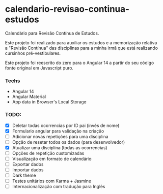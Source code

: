 # calendario-revisao-continua-estudos
Calendário para Revisão Contínua de Estudos.

Este projeto foi realizado para auxiliar os estudos e a memorização relativa a "Revisão Contínua" das disciplinas para a minha irmã que está realizando cursinhos pré-vestibulares.

Este projeto foi reescrito do zero para o Angular 14 a partir do seu código fonte original em Javascript puro.

### Techs
* Angular 14
* Angular Material
* App data in Browser's Local Storage

### TODO:
- [x] Deletar todas ocorrencias por ID pai (invés de nome)
- [x] Formulario angular para validação na criação
- [ ] Adicionar novas repetições para uma disciplina
- [ ] Opção de resetar todos os dados (para desenvolvedor)
- [x] Atualizar uma disciplina (todas as ocorrencias)
- [ ] Opções de repetição customizadas
- [ ] Visualização em formato de calendário
- [ ] Exportar dados
- [ ] Importar dados
- [ ] Dark theme
- [ ] Testes unitários com Karma + Jasmine
- [ ] Internacionalização com tradução para Inglês